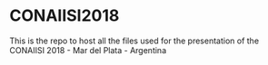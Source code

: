 # CONAIISI2018
This is the repo to host all the files used for the presentation of the CONAIISI 2018 - Mar del Plata - Argentina
